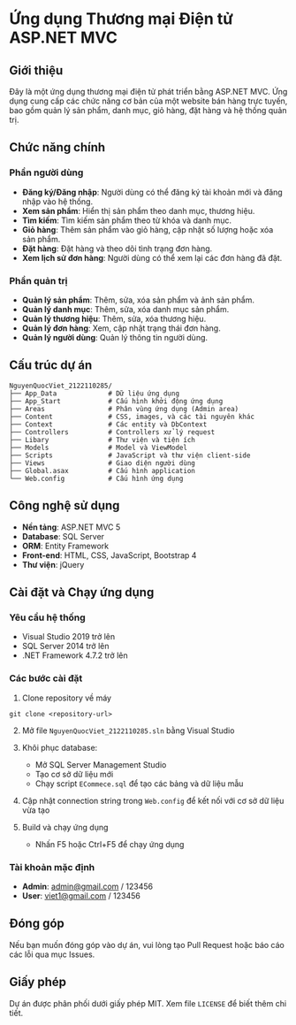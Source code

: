 # Ứng dụng Thương mại Điện tử ASP.NET MVC

## Giới thiệu

Đây là một ứng dụng thương mại điện tử phát triển bằng ASP.NET MVC. Ứng dụng cung cấp các chức năng cơ bản của một website bán hàng trực tuyến, bao gồm quản lý sản phẩm, danh mục, giỏ hàng, đặt hàng và hệ thống quản trị.

## Chức năng chính

### Phần người dùng
- **Đăng ký/Đăng nhập**: Người dùng có thể đăng ký tài khoản mới và đăng nhập vào hệ thống.
- **Xem sản phẩm**: Hiển thị sản phẩm theo danh mục, thương hiệu.
- **Tìm kiếm**: Tìm kiếm sản phẩm theo từ khóa và danh mục.
- **Giỏ hàng**: Thêm sản phẩm vào giỏ hàng, cập nhật số lượng hoặc xóa sản phẩm.
- **Đặt hàng**: Đặt hàng và theo dõi tình trạng đơn hàng.
- **Xem lịch sử đơn hàng**: Người dùng có thể xem lại các đơn hàng đã đặt.

### Phần quản trị
- **Quản lý sản phẩm**: Thêm, sửa, xóa sản phẩm và ảnh sản phẩm.
- **Quản lý danh mục**: Thêm, sửa, xóa danh mục sản phẩm.
- **Quản lý thương hiệu**: Thêm, sửa, xóa thương hiệu.
- **Quản lý đơn hàng**: Xem, cập nhật trạng thái đơn hàng.
- **Quản lý người dùng**: Quản lý thông tin người dùng.

## Cấu trúc dự án

```
NguyenQuocViet_2122110285/
├── App_Data             # Dữ liệu ứng dụng
├── App_Start            # Cấu hình khởi động ứng dụng
├── Areas                # Phân vùng ứng dụng (Admin area)
├── Content              # CSS, images, và các tài nguyên khác
├── Context              # Các entity và DbContext
├── Controllers          # Controllers xử lý request
├── Libary               # Thư viện và tiện ích
├── Models               # Model và ViewModel
├── Scripts              # JavaScript và thư viện client-side
├── Views                # Giao diện người dùng
├── Global.asax          # Cấu hình application
└── Web.config           # Cấu hình ứng dụng
```

## Công nghệ sử dụng

- **Nền tảng**: ASP.NET MVC 5
- **Database**: SQL Server
- **ORM**: Entity Framework
- **Front-end**: HTML, CSS, JavaScript, Bootstrap 4
- **Thư viện**: jQuery

## Cài đặt và Chạy ứng dụng

### Yêu cầu hệ thống
- Visual Studio 2019 trở lên
- SQL Server 2014 trở lên
- .NET Framework 4.7.2 trở lên

### Các bước cài đặt
1. Clone repository về máy
```
git clone <repository-url>
```

2. Mở file `NguyenQuocViet_2122110285.sln` bằng Visual Studio

3. Khôi phục database:
   - Mở SQL Server Management Studio
   - Tạo cơ sở dữ liệu mới
   - Chạy script `ECommece.sql` để tạo các bảng và dữ liệu mẫu

4. Cập nhật connection string trong `Web.config` để kết nối với cơ sở dữ liệu vừa tạo

5. Build và chạy ứng dụng
   - Nhấn F5 hoặc Ctrl+F5 để chạy ứng dụng

### Tài khoản mặc định
- **Admin**: admin@gmail.com / 123456
- **User**: viet1@gmail.com / 123456

## Đóng góp

Nếu bạn muốn đóng góp vào dự án, vui lòng tạo Pull Request hoặc báo cáo các lỗi qua mục Issues.

## Giấy phép

Dự án được phân phối dưới giấy phép MIT. Xem file `LICENSE` để biết thêm chi tiết.
